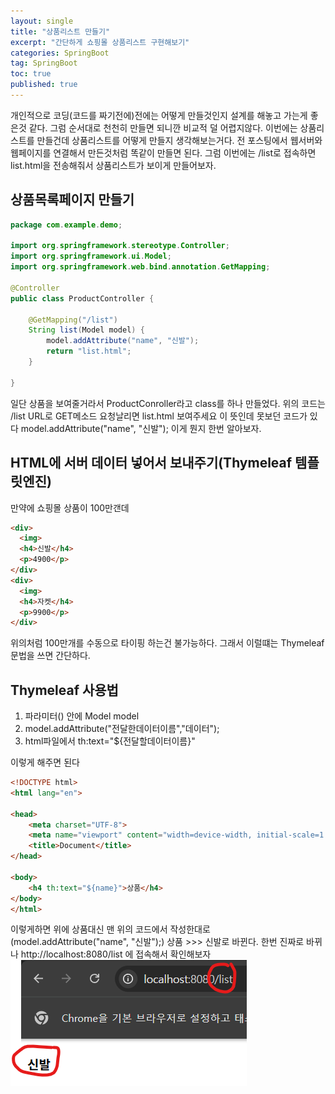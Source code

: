 ```yaml
---
layout: single
title: "상품리스트 만들기"
excerpt: "간단하게 쇼핑몰 상품리스트 구현해보기"
categories: SpringBoot
tag: SpringBoot
toc: true
published: true
---
```


개인적으로 코딩(코드를 짜기전에)전에는 어떻게 만들것인지
설계를 해놓고 가는게 좋은것 같다. 그럼 순서대로 천천히 만들면 되니깐
비교적 덜 어렵지않다.
이번에는 상품리스트를 만들건데 상품리스트를 어떻게 만들지 생각해보는거다.
전 포스팅에서 웹서버와 웹페이지를 연결해서 만든것처럼 똑같이 만들면 된다.
그럼 이번에는 /list로 접속하면 list.html을 전송해줘서 상품리스트가 보이게
만들어보자.


## 상품목록페이지 만들기

```java
package com.example.demo;

import org.springframework.stereotype.Controller;
import org.springframework.ui.Model;
import org.springframework.web.bind.annotation.GetMapping;

@Controller
public class ProductController {

    @GetMapping("/list")
    String list(Model model) {
        model.addAttribute("name", "신발");
        return "list.html";
    }

}
```
일단 상품을 보여줄거라서 ProductConroller라고 class를 하나 만들었다.
위의 코드는 /list URL로 GET메소드 요청날리면 list.html 보여주세요 이 뜻인데
못보던 코드가 있다 model.addAttribute("name", "신발"); 이게 뭔지 한번 알아보자.

## HTML에 서버 데이터 넣어서 보내주기(Thymeleaf 템플릿엔진)

만약에 쇼핑몰 상품이 100만갠데 

```html
<div>
  <img>
  <h4>신발</h4>
  <p>4900</p>
</div>
<div>
  <img>
  <h4>자켓</h4>
  <p>9900</p>
</div>
```

위의처럼 100만개를 수동으로 타이핑 하는건 불가능하다.
그래서 이럴떄는 Thymeleaf문법을 쓰면 간단하다.

## Thymeleaf 사용법
1. 파라미터() 안에 Model model
2. model.addAttribute("전달한데이터이름","데이터");
3. html파일에서 th:text="${전달할데이터이름}" 

이렇게 해주면 된다

```html
<!DOCTYPE html>
<html lang="en">

<head>
    <meta charset="UTF-8">
    <meta name="viewport" content="width=device-width, initial-scale=1.0">
    <title>Document</title>
</head>

<body>
    <h4 th:text="${name}">상품</h4>
</body>
</html>
```

이렇게하면 위에 상품대신 맨 위의 코드에서 작성한대로(model.addAttribute("name", "신발");)
상품  >>> 신발로 바뀐다.
한번 진짜로 바뀌나 http://localhost:8080/list 에 접속해서 확인해보자
![Spring 이미지](../assets/images/spring02.png)